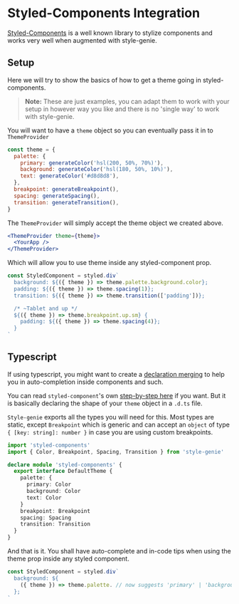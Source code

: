 # Styled-Components Integration

[Styled-Components](https://www.styled-components.com) is a well known library to stylize components and works very well when augmented with style-genie.

## Setup

Here we will try to show the basics of how to get a theme going in styled-components.

> **Note:** These are just examples, you can adapt them to work with your setup in however way you like and there is no 'single way' to work with style-genie.

You will want to have a `theme` object so you can eventually pass it in to `ThemeProvider`

```javascript
const theme = {
  palette: {
    primary: generateColor('hsl(200, 50%, 70%)'),
    background: generateColor('hsl(180, 50%, 10%)'),
    text: generateColor('#d8d8d8'),
  },
  breakpoint: generateBreakpoint(),
  spacing: generateSpacing(),
  transition: generateTransition(),
}
```

The `ThemeProvider` will simply accept the theme object we created above.

```jsx
<ThemeProvider theme={theme}>
  <YourApp />
</ThemeProvider>
```

Which will allow you to use theme inside any styled-component prop.

```jsx
const StyledComponent = styled.div`
  background: ${({ theme }) => theme.palette.background.color};
  padding: ${({ theme }) => theme.spacing(1)};
  transition: ${({ theme }) => theme.transition(['padding'])};

  /* ~Tablet and up */
  ${({ theme }) => theme.breakpoint.up.sm} {
    padding: ${({ theme }) => theme.spacing(4)};
  }
`
```

## Typescript

If using typescript, you might want to create a [declaration merging](https://www.typescriptlang.org/docs/handbook/declaration-merging.html) to help you in auto-completion inside components and such.

You can read `styled-component`'s own [step-by-step here](https://www.styled-components.com/docs/api#create-a-declarations-file) if you want. But it is basically declaring the shape of your `theme` object in a `.d.ts` file.

`Style-genie` exports all the types you will need for this. Most types are static, except `Breakpoint` which is generic and can accept an `object` of type `{ [key: string]: number }` in case you are using custom breakpoints.

```typescript
import 'styled-components'
import { Color, Breakpoint, Spacing, Transition } from 'style-genie'

declare module 'styled-components' {
  export interface DefaultTheme {
    palette: {
      primary: Color
      background: Color
      text: Color
    }
    breakpoint: Breakpoint
    spacing: Spacing
    transition: Transition
  }
}
```

And that is it. You shall have auto-complete and in-code tips when using the theme prop inside any styled component.

```typescript
const StyledComponent = styled.div`
  background: ${
    ({ theme }) => theme.palette. // now suggests 'primary' | 'background' | 'text'
  };
`
```
